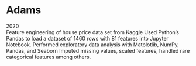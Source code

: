 # Adams
2020 			
Feature engineering of house price data set from Kaggle
Used Python’s Pandas to load a dataset of 1460 rows with 81 features into Jupyter Notebook.
Performed exploratory data analysis with Matplotlib, NumPy, Pandas, and Seaborn
Imputed missing values, scaled features, handled rare categorical features among others.

